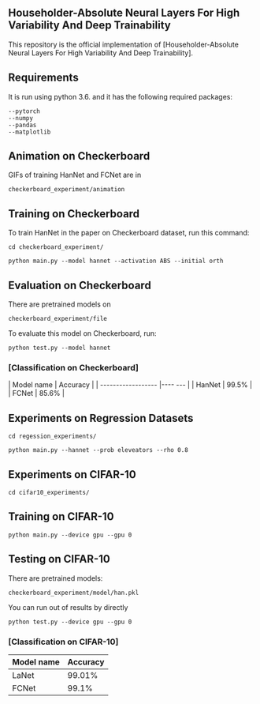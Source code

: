 
## Householder-Absolute Neural Layers For High Variability And Deep Trainability

This repository is the official implementation of [Householder-Absolute Neural Layers For High Variability And Deep Trainability]. 

## Requirements

It is run using python 3.6. and it has the following required packages: 

```setup
--pytorch
--numpy
--pandas
--matplotlib
```

## Animation on Checkerboard
GIFs of training HanNet and FCNet are in 

```
checkerboard_experiment/animation
```

## Training on Checkerboard

To train HanNet in the paper on Checkerboard dataset, run this command:

```
cd checkerboard_experiment/
```

```train
python main.py --model hannet --activation ABS --initial orth
```


## Evaluation on Checkerboard 
There are pretrained models on 
```
checkerboard_experiment/file
```

To evaluate this model on Checkerboard, run:

```eval
python test.py --model hannet
```


### [Classification on Checkerboard]

| Model name         | Accuracy  | 
| ------------------ |----   --- | 
| HanNet   |     99.5%           |  
| FCNet   |     85.6%            |  



##  Experiments on Regression Datasets
```
cd regession_experiments/
```

```
python main.py --hannet --prob eleveators --rho 0.8
```

##  Experiments on CIFAR-10

```
cd cifar10_experiments/
```
## Training on CIFAR-10

```
python main.py --device gpu --gpu 0
```

## Testing on CIFAR-10
There are pretrained models: 
```
checkerboard_experiment/model/han.pkl
```
You can run out of results by directly
```
python test.py --device gpu --gpu 0
```
### [Classification on CIFAR-10]

| Model name         | Accuracy  | 
| ------------------ |---------- | 
| LaNet   |     99.01%           |  
| FCNet   |     99.1%            |  

